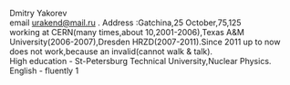 Dmitry Yakorev <br>
email urakend@mail.ru . Address :Gatchina,25 October,75,125 <br>
working at CERN(many times,about 10,2001-2006),Texas A&M University(2006-2007),Dresden HRZD(2007-2011).Since 2011 up to now
does not work,because an invalid(cannot walk & talk). <br>
High education - St-Petersburg Technical University,Nuclear Physics. <br>
English - fluently
1